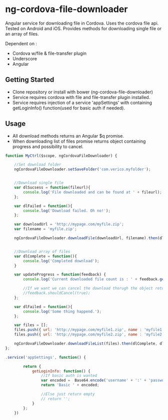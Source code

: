 ng-cordova-file-downloader
=================

Angular service for downloading file in Cordova. Uses the cordova file api. Tested on Android and iOS.
Provides methods for downloading single file or an array of files.

Dependent on :
* Cordova w/file & file-transfer plugin
* Underscore
* Angular


Getting Started
---------------
* Clone repository or install with bower (ng-cordova-file-downloader)
* Service requires cordova with file and file-transfer plugin installed.
* Service requires injection of a service 'appSettings' with containing getLoginInfo() function(used for basic auth if needed).



Usage
---------------

* All download methods returns an Angular $q promise.
* When downloading list of files promise returns object containing progress and possibility to cancel.



```javascript
function MyCtrl($scope, ngCordovaFileDownloader) {

    //Set download folder
    ngCordovaFileDownloader.setSaveFolder('com.verico.myfolder');


    //Download single file
    var dlSucsess = function(fileurl){
        console.log('File downloaded and can be found at ' + fileurl);
    };

    var dlFailed = function(){
        console.log('Download failed. Oh no!');
    };

    var downloadUrl = 'http://mypage.com/myfile.zip';
    var filename = 'myfile.zip';

    ngCordovaFileDownloader.downloadFile(downloadUrl, filename).then(dlSucsess,dlFailed);


    //Download array of files
    var dlComplete = function(){
        console.log('Completed download');
    }

    var updateProgress = function(feedback) {
        console.log('Current downloaded file count is : ' + feedback.getCount());

        //If we want we can cancel the download thorugh the object returned from notify
        //feedback.shouldCancel(true);
    };

    var dlFailed = function(){
        console.log('Some thing happend.');
    };

    var files = [];
    files.push({ url: 'http://mypage.com/myfile1.zip', name : 'myfile1.zip'  });
    files.push({ url: 'http://mypage.com/myfile2.zip', name : 'myfile2.zip'  });

    ngCordovaFileDownloader.downloadFileList(files).then(dlComplete, dlFailed, updateProgress);
};

.service('appSettings', function() {

        return {
            getLoginInfo: function() {
                //If basic auth is wanted
                var encoded =  Base64.encode('username' + ':' + 'password');
                return 'Basic ' + encoded;

                //Else just return empty
                // return '';
            }
        };
    })
```
